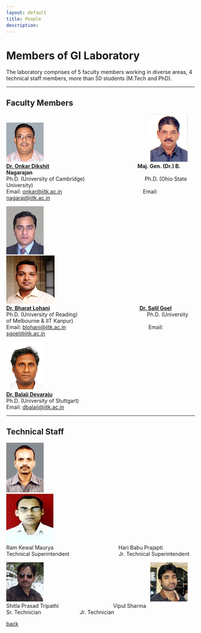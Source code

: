 ```yaml
---
layout: default
title: People
description:
---
```


# Members of GI Laboratory
The laboratory comprises of 5 faculty members working in diverse areas, 4 technical staff members, more than 50 students (M.Tech and PhD).

* * *
## Faculty Members
![image1](/assets/img/onkar-dikshit.png) &emsp; &emsp; &emsp; &emsp;&emsp; &emsp;&emsp; &emsp; &emsp; &emsp;&emsp; &emsp; &emsp;&emsp; &emsp; &emsp;&emsp;![image1](/assets/img/nagarajan.png)<br>
**[Dr. Onkar Dikshit](http://home.iitk.ac.in/~onkar/) &emsp; &emsp; &emsp; &emsp;&emsp; &emsp;&emsp; &emsp; &emsp; &emsp;&emsp; &emsp;&emsp;&emsp;&ensp;&nbsp;Maj. Gen. (Dr.) B. Nagarajan**<br>
Ph.D. (University of Cambridge) &emsp; &emsp; &emsp; &emsp; &emsp; &emsp;&emsp; &emsp;&emsp;&ensp;Ph.D. (Ohio State University)<br>
Email: [onkar@iitk.ac.in](mailto:onkar@iitk.ac.in) &emsp; &emsp; &emsp; &emsp; &emsp; &emsp;&emsp; &emsp;&emsp;&emsp;&emsp;&emsp;&emsp;&ensp;Email: [nagaraj@iitk.ac.in](mailto:nagaraj@iitk.ac.in)<br>

![image1](/assets/img/Blohani.png) &emsp; &emsp; &emsp; &emsp;&emsp; &emsp;&emsp; &emsp; &emsp; &emsp;&emsp; &emsp; &emsp;&emsp; &emsp; &emsp;&emsp; ![image1](/assets/img/salil_goel.png)<br>
**[Dr. Bharat Lohani](http://home.iitk.ac.in/~blohani/) &emsp; &emsp; &emsp; &emsp;&emsp; &emsp;&emsp; &emsp; &emsp; &emsp;&emsp; &emsp;&emsp;&emsp;&ensp;&ensp;[Dr. Salil Goel](https://sgoel-web.github.io)**<br>
Ph.D. (University of Reading) &emsp; &emsp; &emsp; &emsp; &emsp; &emsp;&emsp; &emsp;&emsp; &emsp;&ensp;&ensp;Ph.D. (University of Melbourne & IIT Kanpur)<br>
Email: [blohani@iitk.ac.in](mailto:blohani@iitk.ac.in) &emsp; &emsp; &emsp; &emsp; &emsp; &emsp;&emsp; &emsp;&emsp;&emsp;&emsp;&emsp;&emsp;&ensp; Email: [sgoel@iitk.ac.in](mailto:sgoel@iitk.ac.in)<br>

![image1](/assets/img/Balaji.png)<br>
**[Dr. Balaji Devaraju](http://home.iitk.ac.in/~dbalaji/)**<br>
Ph.D. (University of Stuttgart)<br>
Email: [dbalaji@iitk.ac.in](mailto:dbalaji@iitk.ac.in)<br>
* * *
## Technical Staff
![image1](/assets/img/maurya.png) &emsp; &emsp; &emsp; &emsp;&emsp; &emsp;&emsp; &emsp; &emsp; &emsp;&emsp; &emsp; &emsp;&emsp; &emsp; &emsp;&emsp;![image1](/assets/img/harib.png)<br>
Ram Kewal Maurya &emsp; &emsp; &emsp;&emsp; &emsp;&emsp;&emsp; &emsp;&emsp;&emsp;&emsp;Hari Babu Prajapti<br>
Technical Superintendent &emsp; &emsp; &emsp;&emsp; &emsp; &emsp;&emsp;&emsp;Jr. Technical Superintendent<br>

![image1](/assets/img/Shitla.png) &emsp; &emsp; &emsp; &emsp;&emsp; &emsp;&emsp; &emsp; &emsp; &emsp;&emsp; &emsp; &emsp;&emsp; &emsp; &emsp;&emsp;![image1](/assets/img/vipul.png)<br>
Shitla Prasad Tripathi &emsp; &emsp; &emsp;&emsp; &emsp;&emsp;&emsp; &emsp;&emsp;Vipul Sharma<br>
Sr. Technician &emsp; &emsp; &emsp;&emsp; &emsp; &emsp;Jr. Technician<br>

[back](./)
